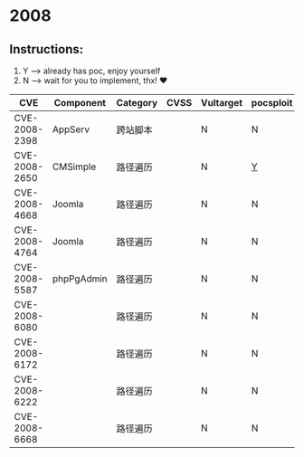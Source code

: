 # 2008

## Instructions:

1. Y --> already has poc, enjoy yourself
2. N --> wait for you to implement, thx! :heart:

| CVE | Component | Category | CVSS | Vultarget | pocsploit | Nuclei | Xray | pocsuite3 | goby | others |
|-----|-----------|----------|------|-----------|-----------|--------|------|-----------|------|--------|
| CVE-2008-2398 | AppServ | 跨站脚本 |  | N | N | [Y](CVE-2008-2398/poc/nuclei/) | N | N | N | [Y](CVE-2008-2398/poc/others/) |
| CVE-2008-2650 | CMSimple | 路径遍历 |  | N | [Y](CVE-2008-2650/poc/pocsploit/) | [Y](CVE-2008-2650/poc/nuclei/) | N | N | N | [Y](CVE-2008-2650/poc/others/) |
| CVE-2008-4668 | Joomla | 路径遍历 |  | N | N | [Y](CVE-2008-4668/poc/nuclei/) | N | N | N | [Y](CVE-2008-4668/poc/others/) |
| CVE-2008-4764 | Joomla | 路径遍历 |  | N | N | [Y](CVE-2008-4764/poc/nuclei/) | N | N | N | [Y](CVE-2008-4764/poc/others/) |
| CVE-2008-5587 | phpPgAdmin | 路径遍历 |  | N | N | [Y](CVE-2008-5587/poc/nuclei/) | N | N | N | [Y](CVE-2008-5587/poc/others/) |
| CVE-2008-6080 |  | 路径遍历 |  | N | N | [Y](CVE-2008-6080/poc/nuclei/) | N | N | N | [Y](CVE-2008-6080/poc/others/) |
| CVE-2008-6172 |  | 路径遍历 |  | N | N | [Y](CVE-2008-6172/poc/nuclei/) | N | N | N | [Y](CVE-2008-6172/poc/others/) |
| CVE-2008-6222 |  | 路径遍历 |  | N | N | [Y](CVE-2008-6222/poc/nuclei/) | N | N | N | [Y](CVE-2008-6222/poc/others/) |
| CVE-2008-6668 |  | 路径遍历 |  | N | N | [Y](CVE-2008-6668/poc/nuclei/) | N | N | N | [Y](CVE-2008-6668/poc/others/) |
